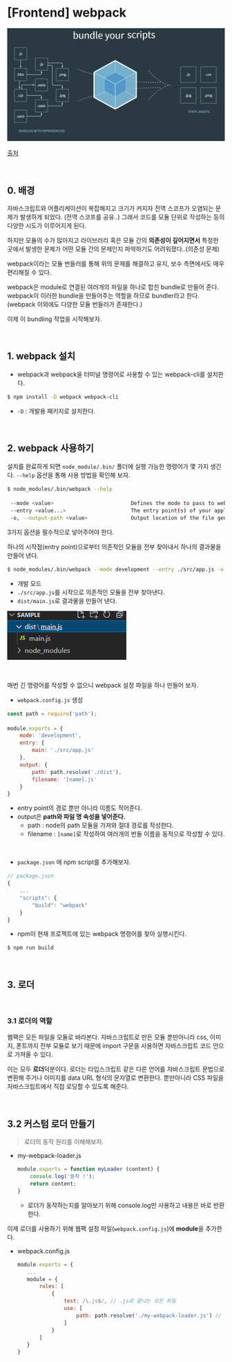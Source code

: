 # [Frontend] webpack

![](01_webpack.assets/webpack.PNG)

[출처](https://webpack.js.org/)

<br>

## 0. 배경

자바스크립트와 어플리케이션이 복잡해지고 크기가 커지자 전역 스코프가 오염되는 문제가 발생하게 되었다. (전역 스코프를 공유..) 그래서 코드를 모듈 단위로 작성하는 등의 다양한 시도가 이루어지게 된다.

하지만 모듈의 수가 많아지고 라이브러리 혹은 모듈 간의 **의존성이 깊어지면서** 특정한 곳에서 발생한 문제가 어떤 모듈 간의 문제인지 파악하기도 어려워졌다..(의존성 문제)

webpack이라는 모듈 번들러를 통해 위의 문제를 해결하고 유지, 보수 측면에서도 매우 편리해질 수 있다.

webpack은 module로 연결된 여러개의 파일을 하나로 합친 bundle로 만들어 준다. webpack이 이러한 bundle을 만들어주는 역할을 하므로 bundler라고 한다. (webpack 이외에도 다양한 모듈 번들러가 존재한다.)

이제 이 bundling 작업을 시작해보자.

<br>

## 1. webpack 설치

- webpack과 webpack을 터미널 명령어로 사용할 수 있는 webpack-cli를 설치한다.

```bash
$ npm install -D webpack webpack-cli
```

- `-D` : 개발용 패키지로 설치한다.

<br>

## 2. webpack 사용하기

설치를 완료하게 되면 `node_module/.bin/` 폴더에 실행 가능한 명령어가 몇 가지 생긴다. `--help` 옵션을 통해 사용 방법을 확인해 보자.

```bash
$ node_modules/.bin/webpack --help

 --mode <value>                         Defines the mode to pass to webpack.
 --entry <value...>                     The entry point(s) of your application e.g. ./src/main.js.
 -o, --output-path <value>              Output location of the file generated by webpack e.g. ./dist/.
```

3가지 옵션을 필수적으로 넣어주어야 한다.

하나의 시작점(entry point)으로부터 의존적인 모듈을 전부 찾아내서 하나의 결과물을 만들어 낸다.

```bash
$ node_modules/.bin/webpack --mode development --entry ./src/app.js -o dist/main.js
```

- 개발 모드
- `./src/app.js`를 시작으로 의존적인 모듈을 전부 찾아낸다.
- `dist/main.js`로 결과물을 만들어 낸다.

![](01_webpack.assets/webpack_result.PNG)

<br>

매번 긴 명령어를 작성할 수 없으니 webpack 설정 파일을 하나 만들어 보자.

- `webpack.config.js` 생성

```javascript
const path = require('path');

module.exports = {
    mode: 'development',
    entry: {
        main: './src/app.js'
    },
    output: {
        path: path.resolve('./dist'),
        filename: '[name].js'
    }
}
```

- entry point의 경로 뿐만 아니라 이름도 적어준다.
- output은 **path와 파일 명 속성을 넣어준다.**
  - path : node의 path 모듈을 가져와 절대 경로를 작성한다.
  - filename : `[name]`로 작성하여 여러개의 번들 이름을 동적으로 작성할 수 있다.

<br>

- `package.json` 에 npm script를 추가해보자.

```javascript
// package.json
{
    ...
    "scripts": {
        "build": "webpack"
    }
}
```

- npm이 현재 프로젝트에 있는 webpack 명령어를 찾아 실행시킨다.

```bash
$ npm run build
```

<br>

## 3. 로더

<br>

### 3.1 로더의 역할

웹팩은 모든 파일을 모듈로 바라본다. 자바스크립트로 만든 모듈 뿐만아니라 css, 이미지, 폰트까지 전부 모듈로 보기 때문에 import 구문을 사용하면 자바스크립트 코드 안으로 가져올 수 있다.

이는 모두 **로더**덕분이다. 로더는 타입스크립트 같은 다른 언어를 자바스크립트 문법으로 변환해 주거나 이미지를 data URL 형식의 문자열로 변환한다. 뿐만아니라 CSS 파일을 자바스크립트에서 직접 로딩할 수 있도록 해준다.

<br>

## 3.2 커스텀 로더 만들기

> 로더의 동작 원리를 이해해보자.

- my-webpack-loader.js

  ```javascript
  module.exports = function myLoader (content) {
      console.log('동작 !');
      return content;
  }
  ```

  - 로더가 동작하는지를 알아보기 위해 console.log만 사용하고 내용은 바로 반환한다.

이제 로더를 사용하기 위해 웹팩 설정 파일(`webpack.config.js`)에 **module**을 추가한다.

- webpack.config.js

  ```javascript
  module.exports = {
     ...
     module = {
         rules: [
             {
                 test: /\.js$/, // .js로 끝나는 모든 파일
                 use: [
                     path: path.resolve('./my-webpack-loader.js') // 로더 적용
                 ]
             }
         ]
     }
  }
  ```

  
